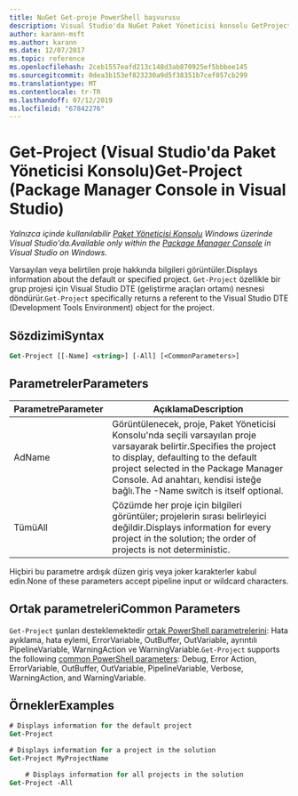 ```yaml
---
title: NuGet Get-proje PowerShell başvurusu
description: Visual Studio'da NuGet Paket Yöneticisi konsolu GetProject PowerShell komutunda referansı.
author: karann-msft
ms.author: karann
ms.date: 12/07/2017
ms.topic: reference
ms.openlocfilehash: 2ceb1557eafd213c148d3ab870925ef5bbbee145
ms.sourcegitcommit: 0dea3b153ef823230a9d5f38351b7cef057cb299
ms.translationtype: MT
ms.contentlocale: tr-TR
ms.lasthandoff: 07/12/2019
ms.locfileid: "67842276"
---
```

# <a name="get-project-package-manager-console-in-visual-studio"></a><span data-ttu-id="65ea6-103">Get-Project (Visual Studio'da Paket Yöneticisi Konsolu)</span><span class="sxs-lookup"><span data-stu-id="65ea6-103">Get-Project (Package Manager Console in Visual Studio)</span></span>

<span data-ttu-id="65ea6-104">*Yalnızca içinde kullanılabilir [Paket Yöneticisi Konsolu](package-manager-console.md) Windows üzerinde Visual Studio'da.*</span><span class="sxs-lookup"><span data-stu-id="65ea6-104">*Available only within the [Package Manager Console](package-manager-console.md) in Visual Studio on Windows.*</span></span>

<span data-ttu-id="65ea6-105">Varsayılan veya belirtilen proje hakkında bilgileri görüntüler.</span><span class="sxs-lookup"><span data-stu-id="65ea6-105">Displays information about the default or specified project.</span></span> <span data-ttu-id="65ea6-106">`Get-Project` özellikle bir grup projesi için Visual Studio DTE (geliştirme araçları ortamı) nesnesi döndürür.</span><span class="sxs-lookup"><span data-stu-id="65ea6-106">`Get-Project` specifically returns a referent to the Visual Studio DTE (Development Tools Environment) object for the project.</span></span>

## <a name="syntax"></a><span data-ttu-id="65ea6-107">Sözdizimi</span><span class="sxs-lookup"><span data-stu-id="65ea6-107">Syntax</span></span>

```ps
Get-Project [[-Name] <string>] [-All] [<CommonParameters>]
```

## <a name="parameters"></a><span data-ttu-id="65ea6-108">Parametreler</span><span class="sxs-lookup"><span data-stu-id="65ea6-108">Parameters</span></span>

| <span data-ttu-id="65ea6-109">Parametre</span><span class="sxs-lookup"><span data-stu-id="65ea6-109">Parameter</span></span> | <span data-ttu-id="65ea6-110">Açıklama</span><span class="sxs-lookup"><span data-stu-id="65ea6-110">Description</span></span> |
| --- | --- |
| <span data-ttu-id="65ea6-111">Ad</span><span class="sxs-lookup"><span data-stu-id="65ea6-111">Name</span></span> | <span data-ttu-id="65ea6-112">Görüntülenecek, proje, Paket Yöneticisi Konsolu'nda seçili varsayılan proje varsayarak belirtir.</span><span class="sxs-lookup"><span data-stu-id="65ea6-112">Specifies the project to display, defaulting to the default project selected in the Package Manager Console.</span></span> <span data-ttu-id="65ea6-113">Ad anahtarı, kendisi isteğe bağlı.</span><span class="sxs-lookup"><span data-stu-id="65ea6-113">The -Name switch is itself optional.</span></span> |
| <span data-ttu-id="65ea6-114">Tümü</span><span class="sxs-lookup"><span data-stu-id="65ea6-114">All</span></span> | <span data-ttu-id="65ea6-115">Çözümde her proje için bilgileri görüntüler; projelerin sırası belirleyici değildir.</span><span class="sxs-lookup"><span data-stu-id="65ea6-115">Displays information for every project in the solution; the order of projects is not deterministic.</span></span> |

<span data-ttu-id="65ea6-116">Hiçbiri bu parametre ardışık düzen giriş veya joker karakterler kabul edin.</span><span class="sxs-lookup"><span data-stu-id="65ea6-116">None of these parameters accept pipeline input or wildcard characters.</span></span>

## <a name="common-parameters"></a><span data-ttu-id="65ea6-117">Ortak parametreleri</span><span class="sxs-lookup"><span data-stu-id="65ea6-117">Common Parameters</span></span>

<span data-ttu-id="65ea6-118">`Get-Project` şunları desteklemektedir [ortak PowerShell parametrelerini](http://go.microsoft.com/fwlink/?LinkID=113216): Hata ayıklama, hata eylemi, ErrorVariable, OutBuffer, OutVariable, ayrıntılı PipelineVariable, WarningAction ve WarningVariable.</span><span class="sxs-lookup"><span data-stu-id="65ea6-118">`Get-Project` supports the following [common PowerShell parameters](http://go.microsoft.com/fwlink/?LinkID=113216): Debug, Error Action, ErrorVariable, OutBuffer, OutVariable, PipelineVariable, Verbose, WarningAction, and WarningVariable.</span></span>

## <a name="examples"></a><span data-ttu-id="65ea6-119">Örnekler</span><span class="sxs-lookup"><span data-stu-id="65ea6-119">Examples</span></span>

```ps
# Displays information for the default project
Get-Project

# Displays information for a project in the solution
Get-Project MyProjectName

    # Displays information for all projects in the solution
Get-Project -All
```